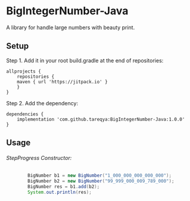 # BigIntegerNumber-Java

A library for handle large numbers with beauty print.

## Setup

Step 1. Add it in your root build.gradle at the end of repositories:
```
allprojects {
    repositories {
	maven { url 'https://jitpack.io' }
    }
}
```
Step 2. Add the dependency:

```
dependencies {
	implementation 'com.github.tareqya:BigIntegerNumber-Java:1.0.0'
}
```

## Usage

###### StepProgress Constructor:
```java
        BigNumber b1 = new BigNumber("1_000_000_000_000_000");
        BigNumber b2 = new BigNumber("99_999_000_009_789_000");
        BigNumber res = b1.add(b2);
        System.out.println(res);
```

